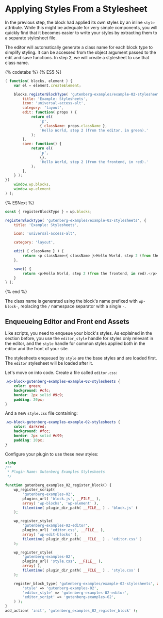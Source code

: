 # Applying Styles From a Stylesheet

In the previous step, the block had applied its own styles by an inline `style` attribute. While this might be adequate for very simple components, you will quickly find that it becomes easier to write your styles by extracting them to a separate stylesheet file.

The editor will automatically generate a class name for each block type to simplify styling. It can be accessed from the object argument passed to the edit and save functions. In step 2, we will create a stylesheet to use that class name.

{% codetabs %}
{% ES5 %}
```js
( function( blocks, element ) {
	var el = element.createElement;

	blocks.registerBlockType( 'gutenberg-examples/example-02-stylesheets', {
		title: 'Example: Stylesheets',
		icon: 'universal-access-alt',
		category: 'layout',
		edit: function( props ) {
			return el(
				'p',
				{ className: props.className },
				'Hello World, step 2 (from the editor, in green).'
			);
		},
		save: function() {
			return el(
				'p',
				{},
				'Hello World, step 2 (from the frontend, in red).'
			);
		},
	} );
}(
	window.wp.blocks,
	window.wp.element
) );
```
{% ESNext %}
```js
const { registerBlockType } = wp.blocks;

registerBlockType( 'gutenberg-examples/example-02-stylesheets', {
	title: 'Example: Stylesheets',

	icon: 'universal-access-alt',

	category: 'layout',

	edit( { className } ) {
		return <p className={ className }>Hello World, step 2 (from the editor, in green).</p>;
	},

	save() {
		return <p>Hello World, step 2 (from the frontend, in red).</p>;
	}
} );
```
{% end %}

The class name is generated using the block's name prefixed with `wp-block-`, replacing the `/` namespace separator with a single `-`.

## Enqueueing Editor and Front end Assets

Like scripts, you need to enqueue your block's styles. As explained in the section before, you use the `editor_style` handle for styles only relevant in the editor, and the `style` handle for common styles applied both in the editor and the front of your site.

The stylesheets enqueued by `style` are the base styles and are loaded first. The `editor` stylesheet will be loaded after it.

Let's move on into code. Create a file called `editor.css`:

```css
.wp-block-gutenberg-examples-example-02-stylesheets {
	color: green;
	background: #cfc;
	border: 2px solid #9c9;
	padding: 20px;
}
```

And a new `style.css` file containing:

```css
.wp-block-gutenberg-examples-example-02-stylesheets {
	color: darkred;
	background: #fcc;
	border: 2px solid #c99;
	padding: 20px;
}
```

Configure your plugin to use these new styles:

```php
<?php
/**
 * Plugin Name: Gutenberg Examples Stylesheets
 */

function gutenberg_examples_02_register_block() {
	wp_register_script(
		'gutenberg-examples-02',
		plugins_url( 'block.js', __FILE__ ),
		array( 'wp-blocks', 'wp-element' ),
		filemtime( plugin_dir_path( __FILE__ ) . 'block.js' )
	);

	wp_register_style(
		'gutenberg-examples-02-editor',
		plugins_url( 'editor.css', __FILE__ ),
		array( 'wp-edit-blocks' ),
		filemtime( plugin_dir_path( __FILE__ ) . 'editor.css' )
	);

	wp_register_style(
		'gutenberg-examples-02',
		plugins_url( 'style.css', __FILE__ ),
		array( ),
		filemtime( plugin_dir_path( __FILE__ ) . 'style.css' )
	);

	register_block_type( 'gutenberg-examples/example-02-stylesheets', array(
		'style' => 'gutenberg-examples-02',
		'editor_style' => 'gutenberg-examples-02-editor',
		'editor_script' => 'gutenberg-examples-02',
	) );
}
add_action( 'init', 'gutenberg_examples_02_register_block' );
```
